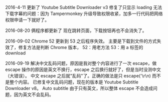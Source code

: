 2016-4-11 更新了 Youtube Subtitle Downloader v3
修复了只显示 loading 无法下载字幕的问题：因为 Tampermonkey 升级导致权限收紧，加多一行代码把网络权限申请一下就好了。

2016-08-20 俩程序都更新了
现在跳转页面，下载按钮再也不会消失了。


2016-09-02 Chrome 52 更新到 53 之后程序失效。
主要是下载到文件的方式失效了，修复方法是判断 Chrome 版本，
52：用老方法
53：用 a 标签的 download 


2016-09-19 解决中文乱码问题，原因是我对整个内容进行了一次 escape，做 escape 操作的原因是英文不换行，escape 之后换行就好了，但是当时没测中文（大错误）。
中文 escape 之后就"乱码"了。正确的做法是只 escape('\r\n) 而不是整个内容。
已修复中文乱码问题，现在的版本是 Youtube Subtitle Downloader v8。
Auto subtitle 由于只有英文，所以整体 escape 不会造成问题，因为英文不会乱码。
